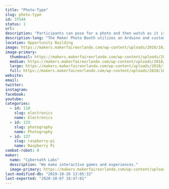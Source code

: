 ```yaml
---
title: "Photo-Type"
slug: photo-type
id: 37544
status: 1
url: 
description: "Participants can pose for a photo and then watch as it is typed onto a page as ASCII Art"
description-long: "The Maker Photo Booth utilizes an Arduino and custom software written in NodeJS to take photos and process them."
location: Opportunity Building
image: https://makers.makerfaireorlando.com/wp-content/uploads/2018/10/43354552_3843860455624087_6063347104338673664_o-1024x576.jpg
image-primary:
  thumbnail: https://makers.makerfaireorlando.com/wp-content/uploads/2018/10/43354552_3843860455624087_6063347104338673664_o-150x150.jpg
  medium: https://makers.makerfaireorlando.com/wp-content/uploads/2018/10/43354552_3843860455624087_6063347104338673664_o-300x169.jpg
  large: https://makers.makerfaireorlando.com/wp-content/uploads/2018/10/43354552_3843860455624087_6063347104338673664_o-1024x576.jpg
  full: https://makers.makerfaireorlando.com/wp-content/uploads/2018/10/43354552_3843860455624087_6063347104338673664_o.jpg
website: 
email: 
twitter: 
instagram: 
facebook: 
youtube: 
categories:
  - id: 118
    slug: electronics
    name: Electronics
  - id: 133
    slug: photography
    name: Photography
  - id: 137
    slug: raspberry-pi
    name: Raspberry Pi
combat-robot: 0
maker:
  name: "Cybernath Labs"
  description: "We make interactive games and experiences."
  image-primary: https://makers.makerfaireorlando.com/wp-content/uploads/2018/08/sean-avatar.png
last-modified-db: "2019-10-26 13:05:32"
last-exported: "2020-10-07 18:47:01"
---
```

